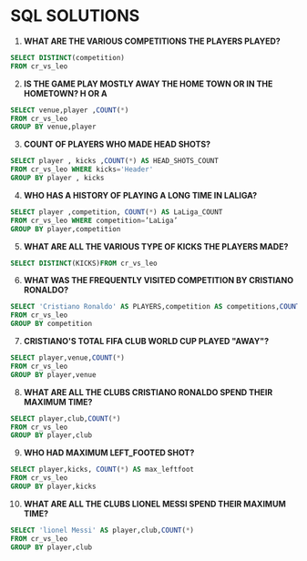 # SQL SOLUTIONS

1. **WHAT ARE THE VARIOUS COMPETITIONS THE PLAYERS PLAYED?**
```sql
SELECT DISTINCT(competition) 
FROM cr_vs_leo
```
2. **IS THE GAME PLAY MOSTLY AWAY THE HOME TOWN OR IN THE HOMETOWN? H OR A**
```sql
SELECT venue,player ,COUNT(*) 
FROM cr_vs_leo
GROUP BY venue,player
```

3. **COUNT OF PLAYERS WHO MADE HEAD SHOTS?**
```sql
SELECT player , kicks ,COUNT(*) AS HEAD_SHOTS_COUNT 
FROM cr_vs_leo WHERE kicks='Header'
GROUP BY player , kicks
```

4. **WHO HAS A HISTORY OF PLAYING A LONG TIME IN LALIGA?**
```sql
SELECT player ,competition, COUNT(*) AS LaLiga_COUNT 
FROM cr_vs_leo WHERE competition=’LaLiga’
GROUP BY player,competition
```

5. **WHAT ARE ALL THE VARIOUS TYPE OF KICKS THE PLAYERS MADE?**
```sql
SELECT DISTINCT(KICKS)FROM cr_vs_leo
```

6. **WHAT WAS THE FREQUENTLY VISITED COMPETITION BY CRISTIANO RONALDO?**
```sql
SELECT 'Cristiano Ronaldo' AS PLAYERS,competition AS competitions,COUNT(*) AS competition_COUNT
FROM cr_vs_leo
GROUP BY competition
```

7. **CRISTIANO'S TOTAL FIFA CLUB WORLD CUP PLAYED "AWAY"?**
```sql
SELECT player,venue,COUNT(*) 
FROM cr_vs_leo
GROUP BY player,venue
```

8. **WHAT ARE ALL THE CLUBS CRISTIANO RONALDO SPEND THEIR MAXIMUM TIME?**
```sql
SELECT player,club,COUNT(*) 
FROM cr_vs_leo
GROUP BY player,club
```

9. **WHO HAD MAXIMUM LEFT_FOOTED SHOT?**
```sql
SELECT player,kicks, COUNT(*) AS max_leftfoot 
FROM cr_vs_leo
GROUP BY player,kicks
```

10. **WHAT ARE ALL THE CLUBS LIONEL MESSI SPEND THEIR MAXIMUM TIME?**
```sql
SELECT 'lionel Messi' AS player,club,COUNT(*) 
FROM cr_vs_leo
GROUP BY player,club
```


